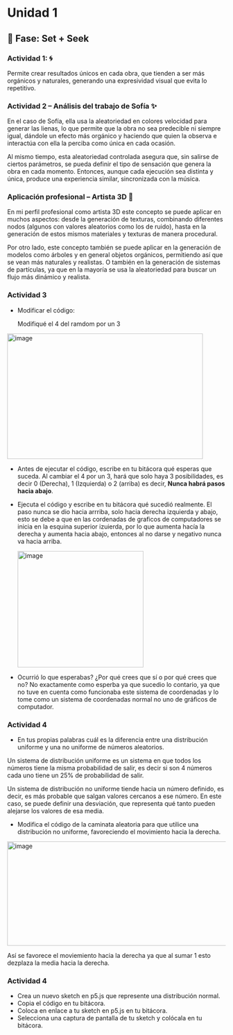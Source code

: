 # Unidad 1

## 🔎 Fase: Set + Seek

### Actividad 1: 🌀

Permite crear resultados únicos en cada obra, que tienden a ser más orgánicos y naturales, generando una expresividad visual que evita lo repetitivo.

### Actividad 2 – Análisis del trabajo de Sofía ✨

En el caso de Sofía, ella usa la aleatoriedad en colores velocidad para generar las lienas, lo que permite que la obra no sea predecible ni siempre igual, dándole un efecto más orgánico y haciendo que quien la observa e interactúa con ella la perciba como única en cada ocasión.

Al mismo tiempo, esta aleatoriedad controlada asegura que, sin salirse de ciertos parámetros, se pueda definir el tipo de sensación que genera la obra en cada momento. Entonces, aunque cada ejecución sea distinta y única, produce una experiencia similar, sincronizada con la música.  

### Aplicación profesional – Artista 3D 🎨

En mi perfil profesional como artista 3D este concepto se puede aplicar en muchos aspectos: desde la generación de texturas, combinando diferentes nodos (algunos con valores aleatorios como los de ruido), hasta en la generación de estos mismos materiales y texturas de manera procedural.

Por otro lado, este concepto también se puede aplicar en la generación de modelos como árboles y en general objetos orgánicos, permitiendo así que se vean más naturales y realistas. O también en la generación de sistemas de partículas, ya que en la mayoría se usa la aleatoriedad para buscar un flujo más dinámico y realista.

### Actividad 3
- Modificar el código:

  Modifiqué el 4 del ramdom por un 3 
  
<img width="451" height="289" alt="image" src="https://github.com/user-attachments/assets/f1c68d6e-460f-4ebb-a76b-fc056589e7d8" />

- Antes de ejecutar el código, escribe en tu bitácora qué esperas que suceda.
  Al cambiar el 4 por un 3, hará que solo haya 3 posibilidades, es decir 0 (Derecha), 1 (Izquierda) o 2 (arriba) es decir, **Nunca habrá pasos hacia abajo**.

- Ejecuta el código y escribe en tu bitácora qué sucedió realmente.
  El paso nunca se dio hacia arrriba, solo hacia derecha izquierda y abajo, esto se debe a que en las cordenadas de graficos de computadores se  inicia en la esquina superior izuierda, por lo que aumenta hacía la derecha y aumenta hacia abajo, entonces al no darse y negativo nunca va hacia arriba.
  
  <img width="290" height="268" alt="image" src="https://github.com/user-attachments/assets/889e8a43-7fcc-4744-b6a0-f58259ec35a8" />
  
- Ocurrió lo que esperabas? ¿Por qué crees que sí o por qué crees que no?
  No exactamente como esperba ya que sucedio lo contario, ya que no tuve en cuenta como funcionaba este sistema de coordenadas y lo tome como un sistema de coordenadas normal no uno de gráficos de computador.

 ### Actividad 4
- En tus propias palabras cuál es la diferencia entre una distribución uniforme y una no uniforme de números aleatorios.

Un sistema de distribución uniforme es un sistema en que todos los números tiene la misma probabilidad de salir, es decir si son 4 números cada uno tiene un 25% de probabilidad de salir.

Un sistema de distribución no uniforme tiende hacia un número definido, es decir, es más probable que salgan valores cercanos a ese número. En este caso, se puede definir una desviación, que representa qué tanto pueden alejarse los valores de esa media.
  
- Modifica el código de la caminata aleatoria para que utilice una distribución no uniforme, favoreciendo el movimiento hacia la derecha.
<img width="811" height="240" alt="image" src="https://github.com/user-attachments/assets/0b6b21db-e92f-47d0-bcac-3ccc821ba44c" />


  Así se favorece el moviemiento hacia la derecha ya que al sumar 1  esto dezplaza la media hacia la derecha.

  ### Actividad 4
  - Crea un nuevo sketch en p5.js que represente una distribución normal.
  - Copia el código en tu bitácora.
  - Coloca en enlace a tu sketch en p5.js en tu bitácora.
  - Selecciona una captura de pantalla de tu sketch y colócala en tu bitácora.
